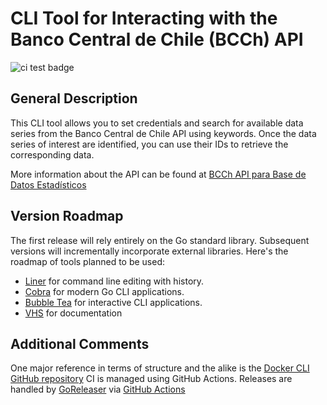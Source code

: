 # CLI Tool for Interacting with the Banco Central de Chile (BCCh) API

![ci test badge](https://github.com/iferdel/chile-economic-indexes-cli/actions/workflows/tests.yml/badge.svg?event=pull_request)

## General Description
This CLI tool allows you to set credentials and search for available data series from the Banco Central de Chile API using keywords. Once the data series of interest are identified, you can use their IDs to retrieve the corresponding data.

More information about the API can be found at [BCCh API para Base de Datos Estadísticos](https://si3.bcentral.cl/Siete/es/Siete/API?respuesta=)

## Version Roadmap
The first release will rely entirely on the Go standard library. Subsequent versions will incrementally incorporate external libraries.
Here's the roadmap of tools planned to be used:
- [Liner](https://github.com/peterh/liner) for command line editing with history.
- [Cobra](https://github.com/spf13/cobra) for modern Go CLI applications.
- [Bubble Tea](https://github.com/charmbracelet/bubbletea) for interactive CLI applications.
- [VHS](https://github.com/charmbracelet/vhs) for documentation

## Additional Comments
One major reference in terms of structure and the alike is the [Docker CLI GitHub repository](https://github.com/docker/cli)
CI is managed using GitHub Actions. Releases are handled by [GoReleaser](https://github.com/goreleaser/goreleaser) via [GitHub Actions](https://goreleaser.com/ci/actions/)
